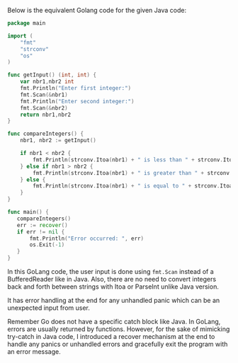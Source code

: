 Below is the equivalent Golang code for the given Java code: 

```go
package main

import (
    "fmt"
    "strconv"
    "os"
)

func getInput() (int, int) {
    var nbr1,nbr2 int
    fmt.Println("Enter first integer:")
    fmt.Scan(&nbr1) 
    fmt.Println("Enter second integer:")
    fmt.Scan(&nbr2) 
    return nbr1,nbr2
}

func compareIntegers() {
    nbr1, nbr2 := getInput()

    if nbr1 < nbr2 {
        fmt.Println(strconv.Itoa(nbr1) + " is less than " + strconv.Itoa(nbr2))
    } else if nbr1 > nbr2 {
        fmt.Println(strconv.Itoa(nbr1) + " is greater than " + strconv.Itoa(nbr2))
    } else {
        fmt.Println(strconv.Itoa(nbr1) + " is equal to " + strconv.Itoa(nbr2))
    } 
}

func main() {
   compareIntegers()
   err := recover()
   if err != nil {
       fmt.Println("Error occurred: ", err)
       os.Exit(-1)
   }  
}
```

In this GoLang code, the user input is done using `fmt.Scan` instead of a BufferedReader like in Java. Also, there are no need to convert integers back and forth between strings with Itoa or ParseInt unlike Java version. 

It has error handling at the end for any unhandled panic which can be an unexpected input from user.

Remember Go does not have a specific catch block like Java. In GoLang, errors are usually returned by functions. However, for the sake of mimicking try-catch in Java code, I introduced a recover mechanism at the end to handle any panics or unhandled errors and gracefully exit the program with an error message.
